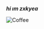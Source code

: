 ___hi ım zxkyea___
  
![Coffee](https://img.shields.io/badge/Coffee-FFDDC1?style=for-the-badge&logo=coffee&logoColor=black)



<!---
zxkyea/zxkyea is a ✨ special ✨ repository because its `README.md` (this file) appears on your GitHub profile.
You can click the Preview link to take a look at your changes.
--->
